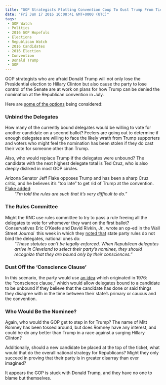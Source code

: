 ```yaml
---
title: "GOP Strategists Plotting Convention Coup To Oust Trump From Ticket"
date: "Fri Jun 17 2016 16:08:41 GMT+0000 (UTC)"
tags: 
 - GOP Watch
 - Politics
 - 2016 GOP Hopefuls
 - Elections
 - Republican Watch
 - 2016 Candidates
 - 2016 Election
 - Convention
 - Donald Trump
 - GOP
---
```

<p><!--OffDef--></p><p><!--Ads1--></p><p>GOP strategists who are afraid Donald Trump will not only lose the Presidential election to Hillary Clinton but also cause the party to lose control of the Senate are at work on plans for how Trump can be denied the nomination at the Republican convention in July.</p><p>Here are <a href="http://www.cnn.com/2016/06/16/politics/donald-trump-republican-anxiety/" onclick="__gaTracker(&apos;send&apos;, &apos;event&apos;, &apos;outbound-article&apos;, &apos;http://www.cnn.com/2016/06/16/politics/donald-trump-republican-anxiety/&apos;, &apos;some of the options&apos;);" target="_blank">some of the options</a> being considered:</p><h3><strong>Unbind the Delegates</strong></h3><p>How many of the currently bound delegates would be willing to vote for another candidate on a second ballot? Feelers are going out to determine if enough delegates are willing to face the likely wrath from Trump supporters and voters who might feel the nomination has been stolen if they do cast their vote for someone other than Trump.</p><p>Also, who would replace Trump if the delegates were unbound? The candidate with the next highest delegate total is Ted Cruz, who is also deeply disliked in most GOP circles.</p><div class="zn-body__paragraph">Arizona Senator Jeff Flake opposes Trump and has been a sharp Cruz critic, and he believes it&#x2019;s &#x201C;too late&#x201D; to get rid of Trump at the convention. <a href="http://www.cnn.com/2016/06/16/politics/donald-trump-republican-anxiety/" onclick="__gaTracker(&apos;send&apos;, &apos;event&apos;, &apos;outbound-article&apos;, &apos;http://www.cnn.com/2016/06/16/politics/donald-trump-republican-anxiety/&apos;, &apos;Flake added&apos;);" target="_blank">Flake added</a>:</div><div class="zn-body__paragraph"></div><div class="zn-body__paragraph" style="padding-left: 30px;"><em>&#x201C;I&#x2019;m told the rules are such that it&#x2019;s very difficult to do.&#x201D;</em></div><h3 class="zn-body__paragraph"></h3><h3 class="zn-body__paragraph"><strong>The Rules Committee</strong></h3><div class="zn-body__paragraph">Might the RNC use rules committee to try to pass a rule freeing all the delegates to vote for whomever they want on the first ballot?</div><div class="zn-body__paragraph"></div><div class="zn-body__paragraph">Conservatives Eric O&#x2019;Keefe and David Rivkin, Jr., wrote an op-ed in the Wall Street <em>Journal</em> &#xA0;this week in which they <a href="http://www.wsj.com/articles/release-the-gop-delegates-1465769777" onclick="__gaTracker(&apos;send&apos;, &apos;event&apos;, &apos;outbound-article&apos;, &apos;http://www.wsj.com/articles/release-the-gop-delegates-1465769777&apos;, &apos;noted that&apos;);" target="_blank">noted that</a> state party rules do not bind the delegates, national ones do:</div><div class="zn-body__paragraph"></div><div class="zn-body__paragraph" style="padding-left: 30px;"><em>&#x201C;These statutes can&#x2019;t be legally enforced. When Republican delegates arrive in Cleveland to select their party&#x2019;s nominee, they should recognize that they are bound only by their consciences.&#x201D;</em></div><div class="zn-body__paragraph"></div><h3 class="zn-body__paragraph"><strong>Dust Off the &#x2018;Conscience Clause&#x2019;</strong></h3><p>In this scenario, the party would use <a href="http://www.cnn.com/2016/06/16/politics/donald-trump-republican-anxiety/" onclick="__gaTracker(&apos;send&apos;, &apos;event&apos;, &apos;outbound-article&apos;, &apos;http://www.cnn.com/2016/06/16/politics/donald-trump-republican-anxiety/&apos;, &apos;an idea&apos;);" target="_blank">an idea</a> which originated in 1976: the&#xA0;&#x201C;conscience clause,&#x201D; which would allow delegates bound to a candidate to be unbound if they believe that the candidate has done or said things they disagree with in the time between their state&#x2019;s primary or caucus and the convention.</p><h3></h3><h3><strong>Who Would Be the Nominee?</strong></h3><p>Again, who would the GOP get to step in for Trump? The name of Mitt Romney has been tossed around, but does Romney have any interest, and could he do any better than Trump in a race against a surging Hillary Clinton?</p><p>Additionally, should a new candidate be placed at the top of the ticket, what would that do the overall national strategy for Republicans? Might they only succeed in proving that their party is in greater disarray than ever imagined?</p><p><!--Ads2--></p><p>It appears the GOP is stuck with Donald Trump, and they have no one to blame but themselves.</p>